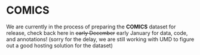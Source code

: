 # COMICS
We are currently in the process of preparing the **COMICS** dataset for release, check back here in ~~early December~~ early January for data, code, and annotations! (sorry for the delay, we are still working with UMD to figure out a good hosting solution for the dataset)
